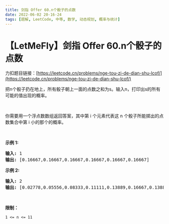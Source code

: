 ```yaml
---
title: 剑指 Offer 60.n个骰子的点数
date: 2022-06-02 20-16-24
tags: [题解, LeetCode, 中等, 数学, 动态规划, 概率与统计]
---
```


# 【LetMeFly】剑指 Offer 60.n个骰子的点数

力扣题目链接：[https://leetcode.cn/problems/nge-tou-zi-de-dian-shu-lcof/](https://leetcode.cn/problems/nge-tou-zi-de-dian-shu-lcof/)

<p>把n个骰子扔在地上，所有骰子朝上一面的点数之和为s。输入n，打印出s的所有可能的值出现的概率。</p>

<p>&nbsp;</p>

<p>你需要用一个浮点数数组返回答案，其中第 i 个元素代表这 n 个骰子所能掷出的点数集合中第 i 小的那个的概率。</p>

<p>&nbsp;</p>

<p><strong>示例 1:</strong></p>

<pre><strong>输入:</strong> 1
<strong>输出:</strong> [0.16667,0.16667,0.16667,0.16667,0.16667,0.16667]
</pre>

<p><strong>示例&nbsp;2:</strong></p>

<pre><strong>输入:</strong> 2
<strong>输出:</strong> [0.02778,0.05556,0.08333,0.11111,0.13889,0.16667,0.13889,0.11111,0.08333,0.05556,0.02778]</pre>

<p>&nbsp;</p>

<p><strong>限制：</strong></p>

<p><code>1 &lt;= n &lt;= 11</code></p>


    